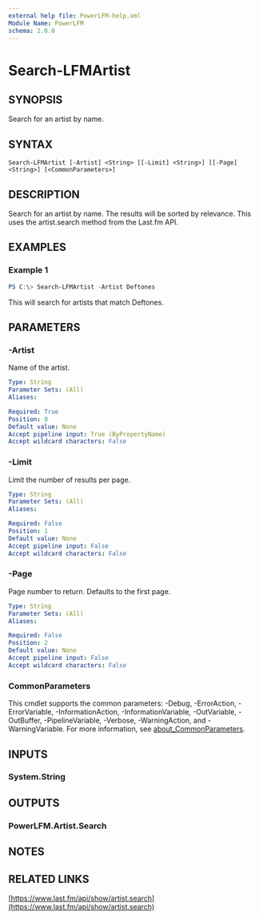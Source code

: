 ```yaml
---
external help file: PowerLFM-help.xml
Module Name: PowerLFM
schema: 2.0.0
---
```


# Search-LFMArtist

## SYNOPSIS
Search for an artist by name.

## SYNTAX

```
Search-LFMArtist [-Artist] <String> [[-Limit] <String>] [[-Page] <String>] [<CommonParameters>]
```

## DESCRIPTION
Search for an artist by name. The results will be sorted by relevance. This uses the artist.search method from the Last.fm API.

## EXAMPLES

### Example 1
```powershell
PS C:\> Search-LFMArtist -Artist Deftones
```

This will search for artists that match Deftones.

## PARAMETERS

### -Artist
Name of the artist.

```yaml
Type: String
Parameter Sets: (All)
Aliases:

Required: True
Position: 0
Default value: None
Accept pipeline input: True (ByPropertyName)
Accept wildcard characters: False
```

### -Limit
Limit the number of results per page.

```yaml
Type: String
Parameter Sets: (All)
Aliases:

Required: False
Position: 1
Default value: None
Accept pipeline input: False
Accept wildcard characters: False
```

### -Page
Page number to return. Defaults to the first page.

```yaml
Type: String
Parameter Sets: (All)
Aliases:

Required: False
Position: 2
Default value: None
Accept pipeline input: False
Accept wildcard characters: False
```

### CommonParameters
This cmdlet supports the common parameters: -Debug, -ErrorAction, -ErrorVariable, -InformationAction, -InformationVariable, -OutVariable, -OutBuffer, -PipelineVariable, -Verbose, -WarningAction, and -WarningVariable. For more information, see [about_CommonParameters](http://go.microsoft.com/fwlink/?LinkID=113216).

## INPUTS

### System.String

## OUTPUTS

### PowerLFM.Artist.Search

## NOTES

## RELATED LINKS

[https://www.last.fm/api/show/artist.search](https://www.last.fm/api/show/artist.search)
